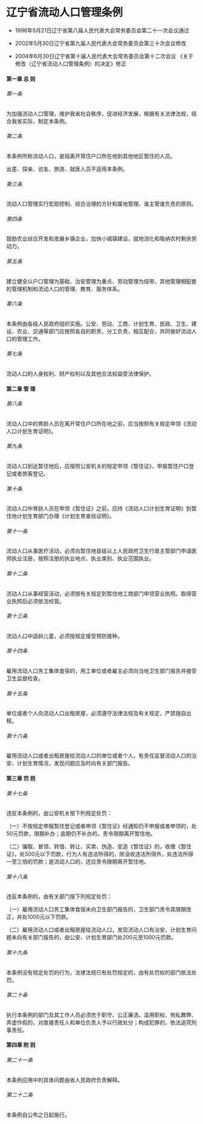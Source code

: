 # 辽宁省流动人口管理条例

- 1996年5月21日辽宁省第八届人民代表大会常务委员会第二十一次会议通过

- 2002年5月30日辽宁省第九届人民代表大会常务委员会第三十次会议修改

- 2004年6月30日辽宁省第十届人民代表大会常务委员会第十二次会议
《关于修改〈辽宁省流动人口管理条例〉的决定》修正

<!-- INFO END -->

#### 第一章 总 则

###### 第一条

为加强流动人口管理，维护我省社会秩序，促进经济发展，根据有关法律法规，结合我省实际，制定本条例。

###### 第二条

本条例所称流动人口，是指离开常住户口所在地到其他地区暂住的人员。

出差、探亲、访友、旅游、就医人员不适用本条例。

###### 第三条

流动人口管理实行宏观控制、综合治理的方针和属地管理、谁主管谁负责的原则。

###### 第四条

鼓励农业综合开发和发展乡镇企业，加快小城镇建设，就地消化和吸纳农村剩余劳动力。

###### 第五条

建立健全以户口管理为基础、治安管理为重点、劳动管理为纽带、其他管理相配套的管理机制和流动人口的管理、教育、服务体系。

###### 第六条

本条例由各级人民政府组织实施。公安、劳动、工商、计划生育、民政、卫生、建设、农业、交通等部门应按照各自的职责，分工负责，相互配合，共同做好流动人口的管理工作。

###### 第七条

流动人口的人身权利、财产权利以及其他合法权益受法律保护。

#### 第二章 管 理

###### 第八条

流动人口中的育龄人员在离开常住户口所在地之前，应当按照有关规定申领《流动人口计划生育证明》。

###### 第九条

流动人口到达暂住地后，应按照公安机关的规定申领《暂住证》，申报暂住户口登记或者旅客登记。

###### 第十条

流动人口中育龄人员在申领《暂住证》之前，应持《流动人口计划生育证明》到暂住地计划生育部门办理《计划生育查验证明》。

###### 第十一条

流动人口从事医疗活动，必须向暂住地县级以上人民政府卫生行政主管部门申请医师执业注册，按照注册的执业地点、执业类别、执业范围执业。

###### 第十二条

流动人口从事经营活动，必须按有关规定到暂住地工商部门申领营业执照。取得营业执照后必须依法经营。

###### 第十三条

流动人口中适龄儿童，必须按规定接受预防接种。

###### 第十四条

雇用流动人口务工集体食宿的，用工单位或者雇主必须向当地卫生部门报告并接受卫生监督检查。

###### 第十五条

单位或者个人向流动人口出租房屋，必须遵守法律法规及有关规定，严禁擅自出租。

###### 第十六条

雇用流动人口或者出租房屋给流动人口的单位或者个人，有责任监督流动人口的治安、计划生育情况，发现问题应及时向有关部门报告。

#### 第三章 罚 则

###### 第十七条

违反本条例的，由公安机关按下列规定处罚：

（一）不按规定申报暂住登记或者申领《暂住证》经通知仍不申报或者申领的，处50元罚款，限期补办；逾期仍不补办的，责令限期离开暂住地。

（二）骗取、冒领、转借、转让、买卖、伪造、变造《暂住证》的，收缴《暂住证》，处500元以下罚款，行为人有违法所得的，除没收违法所得外，处违法所得一至三倍的罚款；是流动人口的，还应责令限期离开暂住地。

###### 第十八条

违反本条例的，由有关部门按下列规定处罚：

（一）雇用流动人口务工集体食宿未向卫生部门报告的，卫生部门责令其限期改正，并处1000元以下罚款。

（二）雇用流动人口或者出租房屋给流动人口，发现流动人口有治安、计划生育问题未向有关部门报告的，由公安、计划生育部门处200元至1000元罚款。

###### 第十九条

本条例没有规定处罚的行为，法律法规已有处罚规定的，由有处罚权的部门依法处罚。

###### 第二十条

执行本条例的部门及其工作人员必须忠于职守、公正廉洁。滥用职权、徇私舞弊、弄虚作假的，对直接责任人和单位负责人予以行政处分；构成犯罪的，依法追究刑事责任。

#### 第四章 附 则

###### 第二十一条

本条例应用中的具体问题由省人民政府负责解释。

###### 第二十二条

本条例自公布之日起施行。
